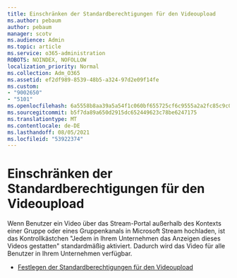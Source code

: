 ```yaml
---
title: Einschränken der Standardberechtigungen für den Videoupload
ms.author: pebaum
author: pebaum
manager: scotv
ms.audience: Admin
ms.topic: article
ms.service: o365-administration
ROBOTS: NOINDEX, NOFOLLOW
localization_priority: Normal
ms.collection: Adm_O365
ms.assetid: ef2df989-8539-48b5-a324-97d2e09f14fe
ms.custom:
- "9002650"
- "5101"
ms.openlocfilehash: 6a5558b8aa39a5a54f1c060bf655725cf6c9555a2a2fc85c9c0b17ec4d27ed6f
ms.sourcegitcommit: b5f7da89a650d2915dc652449623c78be6247175
ms.translationtype: MT
ms.contentlocale: de-DE
ms.lasthandoff: 08/05/2021
ms.locfileid: "53922374"
---
```

# <a name="restrict-default-video-upload-permissions"></a>Einschränken der Standardberechtigungen für den Videoupload

Wenn Benutzer ein Video über das Stream-Portal außerhalb des Kontexts einer Gruppe oder eines Gruppenkanals in Microsoft Stream hochladen, ist das Kontrollkästchen "Jedem in Ihrem Unternehmen das Anzeigen dieses Videos gestatten" standardmäßig aktiviert. Dadurch wird das Video für alle Benutzer in Ihrem Unternehmen verfügbar.

- [Festlegen der Standardberechtigungen für den Videoupload](/stream/default-video-permissions)
